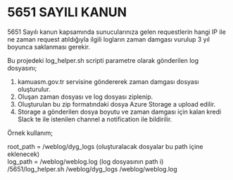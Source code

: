 # 5651 SAYILI KANUN
5651 Sayılı kanun kapsamında sunucularınıza gelen requestlerin hangi IP ile ne zaman request atıldığıyla ilgili logların zaman damgası vurulup 3 yıl boyunca saklanması gerekir.

Bu projedeki log_helper.sh scripti parametre olarak gönderilen log dosyasını;
1. kamuasm.gov.tr servisine göndererek zaman damgası dosyası oluşturulur.
2. Oluşan zaman dosyası ve log dosyası ziplenip.
3. Oluşturulan bu zip formatındaki dosya Azure Storage a upload edilir.
4. Storage a gönderilen dosya boyutu ve zaman damgası için kalan kredi Slack te ile istenilen channel a notification ile bildirilir.


Örnek kullanım;

root_path = /weblog/dyg_logs  (oluşturalacak dosyalar bu path içine eklenecek) <br />
log_path = /weblog/weblog.log (log dosyasının path i) <br />
/5651/log_helper.sh /weblog/dyg_logs /weblog/weblog.log